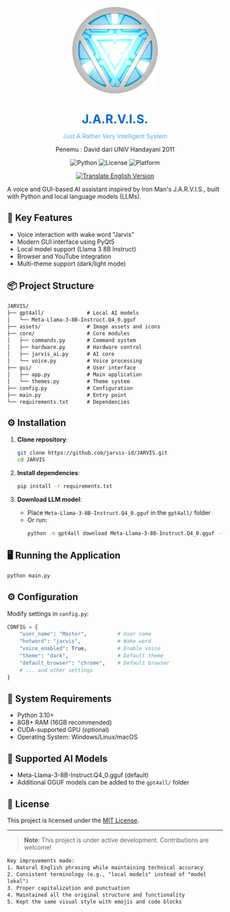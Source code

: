 <div align="center">
  <img src="assets/logo.png" alt="JARVIS Logo" width="200">
</div>

<div align="center">
  <h1 style="color:#0366d6; margin-bottom:10px">
    J.A.R.V.I.S.
  </h1>
  <p style="color:#58a6ff" align="center">Just A Rather Very Intelligent System</p>
  <p align="center">Penemu : David dari UNIV Handayani 2011</p>
</div>

<div align="center">
  
  ![Python](https://img.shields.io/badge/Python-3.10%2B-blue)
  ![License](https://img.shields.io/badge/License-MIT-green)
  ![Platform](https://img.shields.io/badge/Platform-Windows%20%7C%20Linux%20%7C%20macOS-lightgrey)

</div>

<p align="center">
  <a href="/README.md">
    <img src="https://img.shields.io/badge/Terjemahkan%20ke %20Versi%20Indonesia-%E2%86%92-blue" alt="Translate English Version">
  </a>
</p>

A voice and GUI-based AI assistant inspired by Iron Man's J.A.R.V.I.S., built with Python and local language models (LLMs).

## 🚀 Key Features
- Voice interaction with wake word "Jarvis"
- Modern GUI interface using PyQt5
- Local model support (Llama 3 8B Instruct)
- Browser and YouTube integration
- Multi-theme support (dark/light mode)

## 📦 Project Structure
```
JARVIS/
├── gpt4all/              # Local AI models
│   └── Meta-Llama-3-8B-Instruct.Q4_0.gguf
├── assets/               # Image assets and icons
├── core/                 # Core modules
│   ├── commands.py       # Command system
│   ├── hardware.py       # Hardware control
│   ├── jarvis_ai.py      # AI core
│   └── voice.py          # Voice processing
├── gui/                  # User interface
│   ├── app.py            # Main application
│   └── themes.py         # Theme system
├── config.py             # Configuration
├── main.py               # Entry point
└── requirements.txt      # Dependencies
```

## ⚙️ Installation
1. **Clone repository**:
   ```bash
   git clone https://github.com/jarvis-id/JARVIS.git
   cd JARVIS
   ```

2. **Install dependencies**:
   ```bash
   pip install -r requirements.txt
   ```

3. **Download LLM model**:
   - Place `Meta-Llama-3-8B-Instruct.Q4_0.gguf` in the `gpt4all/` folder
   - Or run:
     ```bash
     python -m gpt4all download Meta-Llama-3-8B-Instruct.Q4_0.gguf --path gpt4all/
     ```

## 🖥️ Running the Application
```bash
python main.py
```

## ⚙️ Configuration
Modify settings in `config.py`:
```python
CONFIG = {
    "user_name": "Master",          # User name
    "hotword": "jarvis",            # Wake word
    "voice_enabled": True,          # Enable voice
    "theme": "dark",                # Default theme
    "default_browser": "chrome",    # Default browser
    # ... and other settings
}
```

## 📌 System Requirements
- Python 3.10+
- 8GB+ RAM (16GB recommended)
- CUDA-supported GPU (optional)
- Operating System: Windows/Linux/macOS

## 🤖 Supported AI Models
- Meta-Llama-3-8B-Instruct.Q4_0.gguf (default)
- Additional GGUF models can be added to the `gpt4all/` folder

## 📄 License
This project is licensed under the [MIT License](LICENSE.txt).

---

> **Note**: This project is under active development. Contributions are welcome!
```
Key improvements made:
1. Natural English phrasing while maintaining technical accuracy
2. Consistent terminology (e.g., "local models" instead of "model lokal")
3. Proper capitalization and punctuation
4. Maintained all the original structure and functionality
5. Kept the same visual style with emojis and code blocks
```
